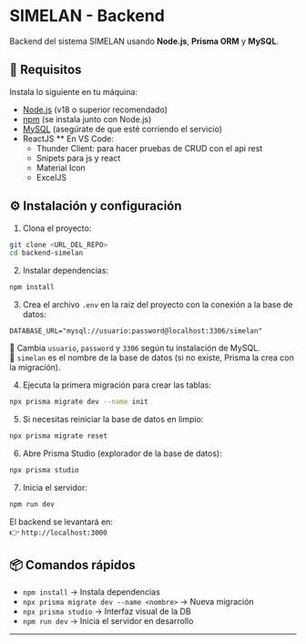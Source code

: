 # SIMELAN - Backend

Backend del sistema SIMELAN usando **Node.js**, **Prisma ORM** y **MySQL**.

## 🔧 Requisitos

Instala lo siguiente en tu máquina:

- [Node.js](https://nodejs.org/) (v18 o superior recomendado)
- [npm](https://www.npmjs.com/) (se instala junto con Node.js)
- [MySQL](https://dev.mysql.com/downloads/) (asegúrate de que esté corriendo el servicio)
- ReactJS
** 
En VS Code:
    - Thunder Client: para hacer pruebas de CRUD con el api rest
    - Snipets para js y react
    - Material Icon
    - ExcelJS

## ⚙️ Instalación y configuración

1. Clona el proyecto:

```bash
git clone <URL_DEL_REPO>
cd backend-simelan
```

2. Instalar dependencias:

```bash
npm install
```

3. Crea el archivo `.env` en la raíz del proyecto con la conexión a la base de datos:

```env
DATABASE_URL="mysql://usuario:password@localhost:3306/simelan"
```

🔹 Cambia `usuario`, `password` y `3306` según tu instalación de MySQL.  
🔹 `simelan` es el nombre de la base de datos (si no existe, Prisma la crea con la migración).

4. Ejecuta la primera migración para crear las tablas:

```bash
npx prisma migrate dev --name init
```

5. Si necesitas reiniciar la base de datos en limpio:

```bash
npx prisma migrate reset
```

6. Abre Prisma Studio (explorador de la base de datos):

```bash
npx prisma studio
```

7. Inicia el servidor:

```bash
npm run dev
```

El backend se levantará en:  
👉 `http://localhost:3000`

## 📦 Comandos rápidos

- `npm install` → Instala dependencias
- `npx prisma migrate dev --name <nombre>` → Nueva migración
- `npx prisma studio` → Interfaz visual de la DB
- `npm run dev` → Inicia el servidor en desarrollo

---
